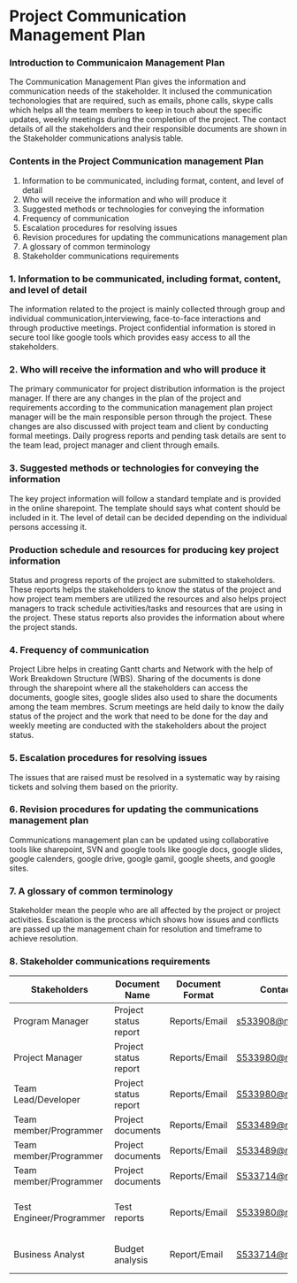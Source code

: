 # Project Communication Management Plan 

### Introduction to Communicaion Management Plan 

The Communication Management Plan gives the information and communication needs of the stakeholder. It inclused the communication techonologies that are required, such as emails, phone calls, skype calls which helps all the team members to keep in touch about the specific updates, weekly meetings during the completion of the project. The contact details of all the stakeholders and their responsible documents are shown in the Stakeholder communications analysis table.     

### Contents in the Project Communication management Plan
1. Information to be communicated, including format, content, and level of detail
2. Who will receive the information and who will produce it
3. Suggested methods or technologies for conveying the information
4. Frequency of communication
5. Escalation procedures for resolving issues
6. Revision procedures for updating the communications management plan
7. A glossary of common terminology
8. Stakeholder communications requirements


### 1. Information to be communicated, including format, content, and level of detail

The information related to the project is mainly collected through group and individual communication,interviewing, face-to-face interactions and through productive meetings. Project confidential information is stored in secure tool like google tools which provides easy access to all the stakeholders.

### 2. Who will receive the information and who will produce it

The primary communicator for project distribution information is the project manager. If there are any changes in the plan of the project and requirements according to the communication management plan project manager will be the main responsible person through the project. These changes are also discussed with project team and client by conducting formal meetings. Daily progress reports and pending task details are sent to the team lead, project manager and client through emails.

### 3. Suggested methods or technologies for conveying the information

The key project information will follow a standard template and is provided in the online sharepoint. The template should says what content should be included in it. The level of detail can be decided depending on the individual persons accessing it.


### Production schedule and resources for producing key project information

Status and progress reports of the project are submitted to stakeholders. These reports helps the stakeholders to know the status of the project and how project team members are utilized the resources and also helps project managers to track schedule activities/tasks and resources that are using in the project. These status reports also provides the information about where the project stands.


### 4. Frequency of communication

Project Libre helps in creating Gantt charts and Network with the help of Work Breakdown Structure (WBS). Sharing of the documents is done through the sharepoint where all the stakeholders can access the documents, google sites, google slides also used to share the documents among the team membres. Scrum meetings are held daily to know the daily status of the project and the work that need to be done for the day and weekly meeting are conducted with the stakeholders about the project status.


### 5. Escalation procedures for resolving issues

The issues that are raised must be resolved in a systematic way by raising tickets and solving them based on the priority.

### 6. Revision procedures for updating the communications management plan

Communications management plan can be updated using collaborative tools like sharepoint, SVN and google tools like google docs, google slides, google calenders, google drive, google gamil, google sheets, and google sites.


### 7. A glossary of common terminology

Stakeholder mean the people who are all affected by the project or project activities.
Escalation is the process which shows how issues and conflicts are passed up the management chain for resolution and timeframe to achieve resolution.


### 8. Stakeholder communications requirements
 
Stakeholders|Document Name|Document Format|Contact Person|Due Date|
---|---|--|--|--|
Program Manager	|Project status report |Reports/Email |s533908@nwmissouri.edu |Every MOnday
Project Manager |Project status report |Reports/Email |S533980@nwmissouri.edu |Every Monday
Team Lead/Developer |Project status report |Reports/Email |S533980@nwmissouri.edu |Every Monday
Team member/Programmer |Project documents |Reports/Email |S533489@nwmissouri.edu |Every Monday
Team member/Programmer |Project documents |Reports/Email |S533489@nwmissouri.edu| Every Monday 
Team member/Programmer |Project documents |Reports/Email |S533714@nwmissouri.edu|Every Monday
Test Engineer/Programmer |Test reports |Reports/Email |S533980@nwmissouri.edu |End of the each task
Business Analyst |Budget analysis |Report/Email |S533714@nwmissouri.edu |Before Project Starts
